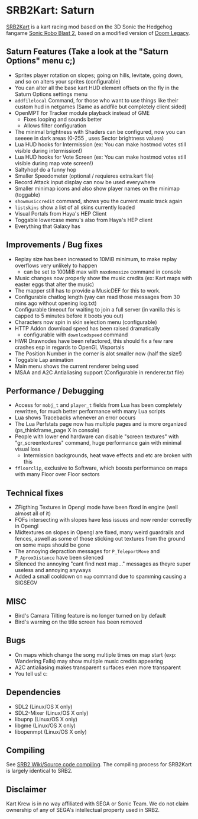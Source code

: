 # SRB2Kart: Saturn

[SRB2Kart](https://srb2.org/mods/) is a kart racing mod based on the 3D Sonic the Hedgehog fangame [Sonic Robo Blast 2](https://srb2.org/), based on a modified version of [Doom Legacy](http://doomlegacy.sourceforge.net/).

## Saturn Features (Take a look at the "Saturn Options" menu c;)

- Sprites player rotation on slopes; going on hills, levitate, going down, and so on alters your sprites (configurable)
- You can alter all the base kart HUD element offsets on the fly in the Saturn Options settings menu
- `addfilelocal` Command, for those who want to use things like their custom hud in netgames (Same as addfile but completely client sided)
- OpenMPT for Tracker module playback instead of GME
  - Fixes looping and sounds better
  - Allows filter configuration
- The minimal brightness with Shaders can be configured, now you can seeeee in dark areas (0-255 , uses Sector brightness values)
- Lua HUD hooks for Intermission (ex: You can make hostmod votes still visible during intermission!)
- Lua HUD hooks for Vote Screen (ex: You can make hostmod votes still visible during map vote screen!)
- Saltyhop! do a funny hop
- Smaller Speedometer (optional / requieres extra.kart file)
- Record Attack input display can now be used everywhere
- Smaller minimap icons and also show player names on the minimap (toggable)
- `showmusiccredit` command, shows you the current music track again
- `listskins` show a list of all skins currently loaded
- Visual Portals from Haya's HEP Client
- Toggable lowercase menu's also from Haya's HEP client
- Everything that Galaxy has

## Improvements / Bug fixes

- Replay size has been increased to 10MiB minimum, to make replay overflows very unlikely to happen
  - can be set to 100MiB max with `maxdemosize` command in console
- Music changes now properly show the music credits (ex: Kart maps with easter eggs that alter the music)
 - The mapper still has to provide a MusicDEF for this to work.
- Configurable chatlog length (yay can read those messages from 30 mins ago without opening log.txt)
- Configurable timeout for waiting to join a full server (in vanilla this is capped to 5 minutes before it boots you out)
- Characters now spin in skin selection menu (configurable)
- HTTP Addon download speed has been raised dramatically
  - configurable with `downloadspeed` command
- HWR Drawnodes have been refactored, this should fix a few rare crashes esp in regards to OpenGL Visportals
- The Position Number in the corner is alot smaller now (half the size!)
- Toggable Lap animation
- Main menu shows the current renderer being used
- MSAA and A2C Antialiasing support (Configurable in renderer.txt file)

## Performance / Debugging

- Access for `mobj_t` and `player_t` fields from Lua has been completely rewritten, for much better performance with many Lua scripts
- Lua shows Tracebacks whenever an error occurs
- The Lua Perfstats page now has multiple pages and is more organized (ps_thinkframe_page X in console)
- People with lower end hardware can disable "screen textures" with "gr_screentextures" command, huge performance gain with minimal visual loss
  - Intermission backgrounds, heat wave effects and etc are broken with this
- `ffloorclip`, exclusive to Software, which boosts performance on maps with many Floor over Floor sectors

## Technical fixes

- ZFigthing Textures in Opengl mode have been fixed in engine (well almost all of it)
- FOFs intersecting with slopes have less issues and now render correctly in Opengl
- Midtextures on slopes in Opengl are fixed, many weird guardrails and fences, aswell as some of those sticking out textures from the ground on some maps should be gone
- The annoying depraction messages for `P_TeleportMove` and `P_AproxDistance` have been silenced
- Silenced the annoying "cant find next map..." messages as theyre super useless and annoying anyways
- Added a small cooldown on `map` command due to spamming causing a SIGSEGV

## MISC
- Bird's Camara Tilting feature is no longer turned on by default
- Bird's warning on the title screen has been removed

## Bugs
- On maps which change the song multiple times on map start (exp: Wandering Falls) may show multiple music credits appearing
- A2C antialiasing makes transparent surfaces even more transparent
- You tell us! c:

## Dependencies
- SDL2 (Linux/OS X only)
- SDL2-Mixer (Linux/OS X only)
- libupnp (Linux/OS X only)
- libgme (Linux/OS X only)
- libopenmpt (Linux/OS X only)

## Compiling

See [SRB2 Wiki/Source code compiling](http://wiki.srb2.org/wiki/Source_code_compiling). The compiling process for SRB2Kart is largely identical to SRB2.

## Disclaimer
Kart Krew is in no way affiliated with SEGA or Sonic Team. We do not claim ownership of any of SEGA's intellectual property used in SRB2.
